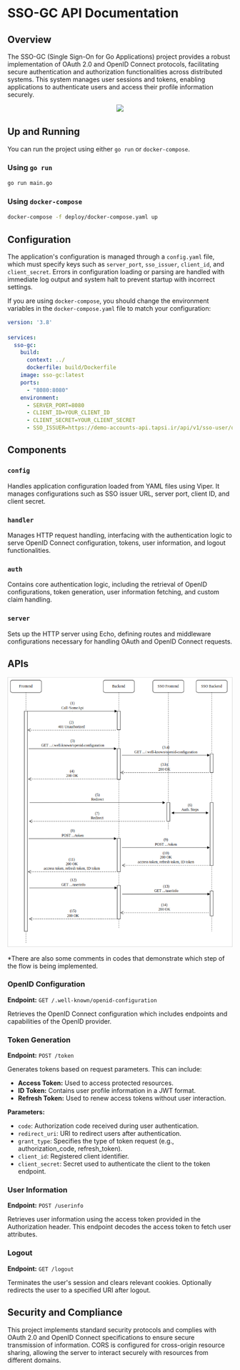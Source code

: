 # SSO-GC API Documentation

## Overview

The SSO-GC (Single Sign-On for Go Applications) project provides a robust implementation of OAuth 2.0 and OpenID Connect protocols, facilitating secure authentication and authorization functionalities across distributed systems. This system manages user sessions and tokens, enabling applications to
authenticate users and access their profile information securely.
<p align="center">
  <a href="https://skillicons.dev">
    <img src="https://skillicons.dev/icons?i=go" />
  </a>
</p>

## Up and Running

You can run the project using either `go run` or `docker-compose`.

### Using `go run`

```sh
go run main.go
```

### Using `docker-compose`

```sh
docker-compose -f deploy/docker-compose.yaml up
```

## Configuration

The application's configuration is managed through a `config.yaml` file, which must specify keys such as `server_port`, `sso_issuer`, `client_id`, and `client_secret`. Errors in configuration loading or parsing are handled with immediate log output and system halt to prevent startup with incorrect settings.

If you are using `docker-compose`, you should change the environment variables in the `docker-compose.yaml` file to match your configuration:

```yaml
version: '3.8'

services:
  sso-gc:
    build:
      context: ../
      dockerfile: build/Dockerfile
    image: sso-gc:latest
    ports:
      - "8080:8080"
    environment:
      - SERVER_PORT=8080
      - CLIENT_ID=YOUR_CLIENT_ID
      - CLIENT_SECRET=YOUR_CLIENT_SECRET
      - SSO_ISSUER=https://demo-accounts-api.tapsi.ir/api/v1/sso-user/oidc
```


## Components

### `config`

Handles application configuration loaded from YAML files using Viper. It manages configurations such as SSO issuer URL, server port, client ID, and client secret.

### `handler`

Manages HTTP request handling, interfacing with the authentication logic to serve OpenID Connect configuration, tokens, user information, and logout functionalities.

### `auth`

Contains core authentication logic, including the retrieval of OpenID configurations, token generation, user information fetching, and custom claim handling.

### `server`

Sets up the HTTP server using Echo, defining routes and middleware configurations necessary for handling OAuth and OpenID Connect requests.

## APIs

<p align="center">
  <img src="assets/Authorization%20Code%20Flow.png" alt="Authorization Code Flow">
</p>

*There are also some comments in codes that demonstrate which step of the flow is being implemented.

### OpenID Configuration

**Endpoint:** `GET /.well-known/openid-configuration`

Retrieves the OpenID Connect configuration which includes endpoints and capabilities of the OpenID provider.

### Token Generation

**Endpoint:** `POST /token`

Generates tokens based on request parameters. This can include:

- **Access Token:** Used to access protected resources.
- **ID Token:** Contains user profile information in a JWT format.
- **Refresh Token:** Used to renew access tokens without user interaction.

**Parameters:**

- `code`: Authorization code received during user authentication.
- `redirect_uri`: URI to redirect users after authentication.
- `grant_type`: Specifies the type of token request (e.g., authorization_code, refresh_token).
- `client_id`: Registered client identifier.
- `client_secret`: Secret used to authenticate the client to the token endpoint.

### User Information

**Endpoint:** `POST /userinfo`

Retrieves user information using the access token provided in the Authorization header. This endpoint decodes the access token to fetch user attributes.

### Logout

**Endpoint:** `GET /logout`

Terminates the user's session and clears relevant cookies. Optionally redirects the user to a specified URI after logout.

## Security and Compliance

This project implements standard security protocols and complies with OAuth 2.0 and OpenID Connect specifications to ensure secure transmission of information. CORS is configured for cross-origin resource sharing, allowing the server to interact securely with resources from different domains.
